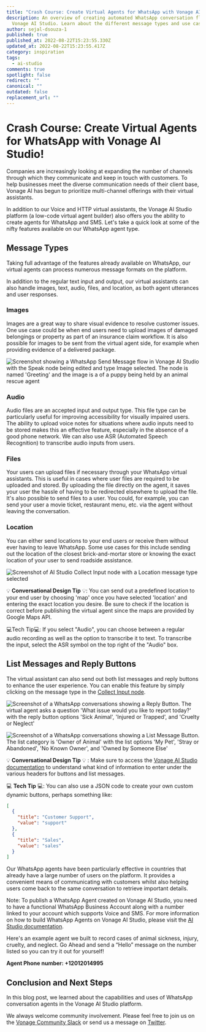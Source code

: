 ```yaml
---
title: "Crash Course: Create Virtual Agents for WhatsApp with Vonage AI Studio"
description: An overview of creating automated WhatsApp conversation flows with
  Vonage AI Studio. Learn about the different message types and use cases.
author: sejal-dsouza-1
published: true
published_at: 2022-08-22T15:23:55.330Z
updated_at: 2022-08-22T15:23:55.417Z
category: inspiration
tags:
  - ai-studio
comments: true
spotlight: false
redirect: ""
canonical: ""
outdated: false
replacement_url: ""
---
```

# Crash Course: Create Virtual Agents for WhatsApp with Vonage AI Studio!

Companies are increasingly looking at expanding the number of channels through which they communicate and keep in touch with customers. To help businesses meet the diverse communication needs of their client base, Vonage AI has begun to prioritize multi-channel offerings with their virtual assistants.

In addition to our Voice and HTTP virtual assistants, the Vonage AI Studio platform (a low-code virtual agent builder) also offers you the ability to create agents for WhatsApp and SMS. Let's take a quick look at some of the nifty features available on our WhatsApp agent type.

## Message Types

Taking full advantage of the features already available on WhatsApp, our virtual agents can process numerous message formats on the platform.

In addition to the regular text input and output, our virtual assistants can also handle images, text, audio, files, and location, as both agent utterances and user responses.

### Images

Images are a great way to share visual evidence to resolve customer issues. One use case could be when end users need to upload images of damaged belongings or property as part of an insurance claim workflow. It is also possible for images to be sent from the virtual agent side, for example when providing evidence of a delivered package.

![Screenshot showing a WhatsApp Send Message flow in Vonage AI Studio with the Speak node being edited and type Image selected. The node is named 'Greeting' and the image is a of a puppy being held by an animal rescue agent](/content/blog/crash-course-create-virtual-agents-for-whatsapp-with-vonage-ai-studio/send-message-node-image-screenshot.png "Screenshot of AI Studio Send Message node with an Image message type selected")

### Audio

Audio files are an accepted input and output type. This file type can be particularly useful for improving accessibility for visually impaired users. The ability to upload voice notes for situations where audio inputs need to be stored makes this an effective feature, especially in the absence of a good phone network. We can also use ASR (Automated Speech Recognition) to transcribe audio inputs from users.

### Files

Your users can upload files if necessary through your WhatsApp virtual assistants. This is useful in cases where user files are required to be uploaded and stored. By uploading the file directly on the agent, it saves your user the hassle of having to be redirected elsewhere to upload the file. It's also possible to send files to a user. You could, for example, you can send your user a movie ticket, restaurant menu, etc. via the agent without leaving the conversation.

### Location

You can either send locations to your end users or receive them without ever having to leave WhatsApp. Some use cases for this include sending out the location of the closest brick-and-mortar store or knowing the exact location of your user to send roadside assistance.

![Screenshot of AI Studio Collect Input node with a Location message type selected](/content/blog/crash-course-create-virtual-agents-for-whatsapp-with-vonage-ai-studio/collect-input-location-screenshot.png "Screenshot of AI Studio Collect Input node with a Location message type selected")

💡 **Conversational Design Tip** 💡:  You can send out a predefined location to your end user by choosing 'map' once you have selected 'location' and entering the exact location you desire. Be sure to check if the location is correct before publishing the virtual agent since the maps are provided by Google Maps API.

💻Tech Tip💻: If you select "Audio", you can choose between a regular audio recording as well as the option to transcribe it to text. To transcribe the input, select the ASR symbol on the top right of the "Audio" box.

## List Messages and Reply Buttons

The virtual assistant can also send out both list messages and reply buttons to enhance the user experience. You can enable this feature by simply clicking on the message type in the [Collect Input node](https://studio.docs.ai.vonage.com/whatsapp-chatbot/whatsapp-chatbot/nodes/collect-input).

![Screenshot of a WhatsApp conversations showing a Reply Button. The virtual agent asks a question 'What issue would you like to report today?' with the reply button options 'Sick Animal', 'Injured or Trapped', and 'Cruelty or Neglect'](/content/blog/crash-course-create-virtual-agents-for-whatsapp-with-vonage-ai-studio/whatsapp-reply-button-screenshot.jpg "Screenshot of a WhatsApp conversations showing reply buttons")

![Screenshot of a WhatsApp conversations showing a List Message Button. The list category is 'Owner of Animal' with the list options 'My Pet', 'Stray or Abandoned', 'No Known Owner', and 'Owned by Someone Else'](/content/blog/crash-course-create-virtual-agents-for-whatsapp-with-vonage-ai-studio/whatsapp-list-message-screenshot.png "Screenshot of a WhatsApp conversations showing List Message")

💡 **Conversational Design Tip** 💡 :  Make sure to access the [Vonage AI Studio documentation](https://studio.docs.ai.vonage.com/whatsapp-chatbot/whatsapp-chatbot/nodes/collect-input) to understand what kind of information to enter under the various headers for buttons and list messages.

💻 **Tech Tip** 💻: You can also use a JSON code to create your own custom dynamic buttons, perhaps something like:

```json
[
  {
    "title": "Customer Support",
    "value": "support"
  },
  {
    "title": "Sales",
    "value": "sales"
  }
]
```

Our WhatsApp agents have been particularly effective in countries that already have a large number of users on the platform. It provides a convenient means of communicating with customers whilst also helping users come back to the same conversation to retrieve important details.

Note: To publish a WhatsApp Agent created on Vonage AI Studio, you need to have a functional WhatsApp Business Account along with a number linked to your account which supports Voice and SMS. For more information on how to build WhatsApp Agents on Vonage AI Studio, please visit the [AI Studio documentation](https://studio.docs.ai.vonage.com/whatsapp-chatbot/whatsapp-chatbot/nodes/collect-input).

Here's an example agent we built to record cases of animal sickness, injury, cruelty, and neglect. Go Ahead and send a “Hello” message on the number listed so you can try it out for yourself!

**Agent Phone number: +12012014995**

## Conclusion and Next Steps

In this blog post, we learned about the capabilities and uses of WhatsApp conversation agents in the Vonage AI Studio platform.

We always welcome community involvement. Please feel free to join us on the [Vonage Community Slack](https://developer.vonage.com/community/slack) or send us a message on [Twitter](https://twitter.com/VonageDev).